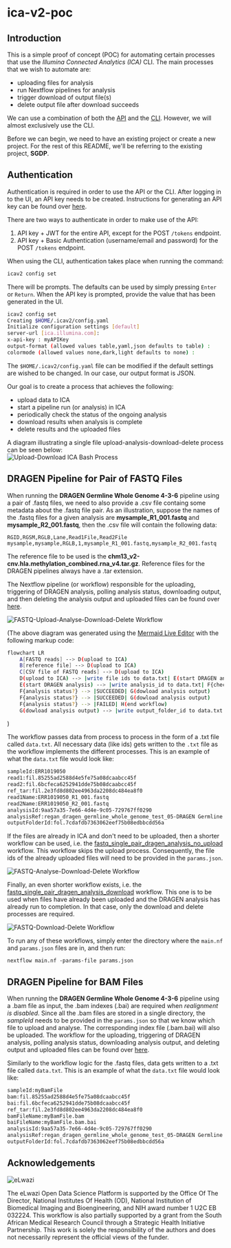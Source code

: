 # ica-v2-poc   
## Introduction   
This is a simple proof of concept (POC) for automating certain processes that use the _Illumina Connected Analytics (ICA)_ CLI. The main processes that we wish to automate are:   

- uploading files for analysis
- run Nextflow pipelines for analysis
- trigger download of output file(s)
- delete output file after download succeeds   

We can use a combination of both the [API](https://ica.illumina.com/ica/api/swagger/index.html#/) and the [CLI](https://help.ica.illumina.com/command-line-interface/cli-indexcommands). However, we will almost exclusively use the CLI.   

Before we can begin, we need to have an existing project or create a new project. For the rest of this README, we'll be referring to the existing project, **SGDP**.   

## Authentication
Authentication is required in order to use the API or the CLI. After logging in to the UI, an API key needs to be created. Instructions for generating an API key can be found over [here](https://help.ica.illumina.com/account-management/am-iam#api-keys).   

There are two ways to authenticate in order to make use of the API:
1. API key + JWT for the entire API, except for the POST `/tokens` endpoint.
2. API key + Basic Authentication (username/email and password) for the POST `/tokens` endpoint.    

When using the CLI, authentication takes place when running the command:
```bash
icav2 config set
```
There will be prompts. The defaults can be used by simply pressing `Enter` or `Return`. When the API key is prompted, provide the value that has been generated in the UI. 
```bash
icav2 config set
Creating $HOME/.icav2/config.yaml
Initialize configuration settings [default]
server-url [ica.illumina.com]: 
x-api-key : myAPIKey
output-format (allowed values table,yaml,json defaults to table) : 
colormode (allowed values none,dark,light defaults to none) :
```
The `$HOME/.icav2/config.yaml` file can be modified if the default settings are wished to be changed. In our case, our output format is JSON.   

Our goal is to create a process that achieves the following:   
- upload data to ICA
- start a pipeline run (or analysis) in ICA
- periodically check the status of the ongoing analysis
- download results when analysis is complete
- delete results and the uploaded files    

A diagram illustrating a single file upload-analysis-download-delete process can be seen below:   
![Upload-Download ICA Bash Process](public/assets/images/ica_upload_download_bash_process.png "Upload-Download ICA Bash Process")   

## DRAGEN Pipeline for Pair of FASTQ Files   
When running the **DRAGEN Germline Whole Genome 4-3-6** pipeline using a pair of .fastq files, we need to also provide a .csv file containg some metadata about the .fastq file pair. As an illustration, suppose the names of the .fastq files for a given analysis are __mysample_R1_001.fastq__ and __mysample_R2_001.fastq__, then the .csv file will contain the following data:   
```csv
RGID,RGSM,RGLB,Lane,Read1File,Read2File
mysample,mysample,RGLB,1,mysample_R1_001.fastq,mysample_R2_001.fastq
```   
The reference file to be used is the __chm13_v2-cnv.hla.methylation_combined.rna_v4.tar.gz__. Reference files for the DRAGEN pipelines always have a .tar extension.   

The Nextflow pipeline (or workflow) responsible for the uploading, triggering of DRAGEN analysis, polling analysis status, downloading output, and then deleting the analysis output and uploaded files can be found over [here](pipelines/nextflow/fastq_single_pair_dragen_analysis_with_upload/main.nf).    

![FASTQ-Upload-Analyse-Download-Delete Workflow](public/assets/images/fastq_upload_analyse_download_delete.png "FASTQ-Upload-Analyse-Download-Delete Workflow")    

(The above diagram was generated using the [Mermaid Live Editor](https://mermaid.live/) with the following markup code:   
```bash
flowchart LR
    A[FASTQ reads] --> D(upload to ICA)
    B[reference file] --> D(upload to ICA)
    C[CSV file of FASTQ reads] --> D(upload to ICA)
    D(upload to ICA) --> |write file ids to data.txt| E(start DRAGEN analysis)
    E(start DRAGEN analysis) --> |write analysis_id to data.txt| F{check analysis status}
    F{analysis status?} --> |SUCCEEDED| G(dowload analysis output)
    F{analysis status?} --> |SUCCEEDED| G(dowload analysis output)
    F{analysis status?} --> |FAILED| H(end workflow)
    G(dowload analysis output) --> |write output_folder_id to data.txt| I(delete output folder & uploaded files)
```
)   

The workflow passes data from process to process in the form of a .txt file called `data.txt`. All necessary data (like ids) gets written to the `.txt` file as the workflow implements the different processes. This is an example of what the `data.txt` file would look like:   
```txt
sampleId:ERR1019050
read1:fil.85255ad2588d4e5fe75a08dcaabcc45f
read2:fil.6bcfeca6252941dde75b08dcaabcc45f
ref_tar:fil.2e3fd8d802ee4963da2208dc484ea8f0
read1Name:ERR1019050_R1_001.fastq
read2Name:ERR1019050_R2_001.fastq
analysisId:9aa57a35-7e66-4d4e-9c05-729767ff0290
analysisRef:regan_dragen_germline_whole_genome_test_05-DRAGEN Germline Whole Genome 4-3-6-a7f59145-3f93-4579-9129-c2b726dc4414
outputFolderId:fol.7cdafdb7363062eef75b08edbbcdd56a
```   

If the files are already in ICA and don't need to be uploaded, then a shorter workflow can be used, i.e. the [fastq_single_pair_dragen_analysis_no_upload](pipelines/nextflow/fastq_single_pair_dragen_analysis_no_upload/) workflow. This workflow skips the upload process. Consequently, the file ids of the already uploaded files will need to be provided in the `params.json`.   

![FASTQ-Analyse-Download-Delete Workflow](public/assets/images/fastq_analyse_download_delete.png "FASTQ-Analyse-Download-Delete Workflow")    

Finally, an even shorter workflow exists, i.e. the [fastq_single_pair_dragen_analysis_download](pipelines/nextflow/fastq_single_pair_dragen_analysis_download/) workflow. This one is to be used when files have already been uploaded and the DRAGEN analysis has already run to completion. In that case, only the download and delete processes are required.   

![FASTQ-Download-Delete Workflow](public/assets/images/fastq_download_delete.png "FASTQ-Download-Delete Workflow")    

To run any of these workflows, simply enter the directory where the `main.nf` and `params.json` files are in, and then run:
```
nextflow main.nf -params-file params.json
```

## DRAGEN Pipeline for BAM Files
When running the **DRAGEN Germline Whole Genome 4-3-6** pipeline using a .bam file as input, the .bam indexes (.bai) are required when _realignment is disabled_. Since all the .bam files are stored in a single directory, the _sampleId_ needs to be provided in the `params.json` so that we know which file to upload and analyse. The corresponding index file (.bam.bai) will also be uploaded. The workflow for the uploading, triggering of DRAGEN analysis, polling analysis status, downloading analysis output, and deleting output and uploaded files can be found over [here](pipelines/nextflow/bam_single_dragen_analysis_with_upload/).   

Similarly to the workflow logic for the .fastq files, data gets written to a .txt file called `data.txt`. This is an example of what the `data.txt` file would look like:   
```txt
sampleId:myBamFile
bam:fil.85255ad2588d4e5fe75a08dcaabcc45f
bai:fil.6bcfeca6252941dde75b08dcaabcc45f
ref_tar:fil.2e3fd8d802ee4963da2208dc484ea8f0
bamFileName:myBamFile.bam
baiFileName:myBamFile.bam.bai
analysisId:9aa57a35-7e66-4d4e-9c05-729767ff0290
analysisRef:regan_dragen_germline_whole_genome_test_05-DRAGEN Germline Whole Genome 4-3-6-a7f59145-3f93-4579-9129-c2b726dc4414
outputFolderId:fol.7cdafdb7363062eef75b08edbbcdd56a
```   

## Acknowledgements
![eLwazi](public/assets/images/elwazi_logo.png "eLwazi")   

The eLwazi Open Data Science Platform is supported by the Office Of The Director, National Institutes Of Health (OD), National Institution of Biomedical Imaging and Bioengineering, and NIH award number 1 U2C EB 032224. This workflow is also partially supported by a grant from the South African Medical Research Council through a Strategic Health Initiative Partnership.  This work is solely the responsibility of the authors and does not necessarily represent the official views of the funder.